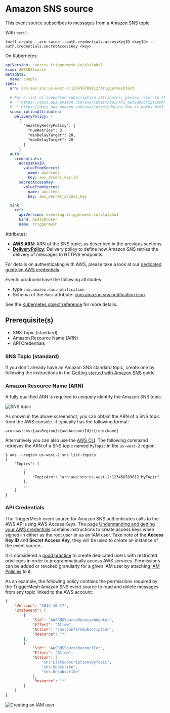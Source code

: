 # Amazon SNS source

This event source subscribes to messages from a [Amazon SNS topic][sns-docs].

With `tmctl`:

```
tmctl create --arn <arn> --auth.credentials.accessKeyID <keyID> --auth.credentials.secretAccessKey <key>
```

On Kubernetes:

```yaml
apiVersion: sources.triggermesh.io/v1alpha1
kind: AWSSNSSource
metadata:
  name: sample
spec:
  arn: arn:aws:sns:us-west-2:123456789012:triggermeshtest

  # For a list of supported subscription attributes, please refer to the following resources:
  #  * https://docs.aws.amazon.com/sns/latest/api/API_SetSubscriptionAttributes.html
  #  * https://docs.aws.amazon.com/sns/latest/dg/sns-how-it-works.html
  subscriptionAttributes:
    DeliveryPolicy: |
      {
        "healthyRetryPolicy": {
          "numRetries": 3,
          "minDelayTarget": 20,
          "maxDelayTarget": 20
        }
      }
  auth:
    credentials:
      accessKeyID:
        valueFromSecret:
          name: awscreds
          key: aws_access_key_id
      secretAccessKey:
        valueFromSecret:
          name: awscreds
          key: aws_secret_access_key

  sink:
    ref:
      apiVersion: eventing.triggermesh.io/v1alpha1
      kind: RedisBroker
      name: triggermesh
```

Attributes:

- [**AWS ARN**][arn]: ARN of the SNS topic, as described in the previous sections.
- [**DeliveryPolicy**][sns-delivery-policy]: Delivery policy to define how Amazon SNS retries the delivery of messages
  to HTTP/S endpoints.

For details on authenticating with AWS, please take a look at our [dedicated guide on AWS credentials](../guides/credentials/awscredentials.md).

Events produced have the following attributes:

* type `com.amazon.sns.notification`
* Schema of the `data` attribute: [com.amazon.sns.notification.json](https://raw.githubusercontent.com/triggermesh/triggermesh/main/schemas/com.amazon.sns.notification.json)

See the [Kubernetes object reference](../../reference/sources/#sources.triggermesh.io/v1alpha1.AWSSNSSource) for more details.

## Prerequisite(s)

- SNS Topic (standard)
- Amazon Resource Name (ARN)
- API Credentials

### SNS Topic (standard)

If you don't already have an Amazon SNS standard topic, create one by following the instructions in the [Getting started
with Amazon SNS][sns-getting-started] guide.

### Amazon Resource Name (ARN)

A fully qualified ARN is required to uniquely identify the Amazon SNS topic.

![SNS topic](../assets/images/awssns-source/sns-topic.png)

As shown in the above screenshot, you can obtain the ARN of a SNS topic from the AWS console. It typically has the
following format:

```
arn:aws:sns:{awsRegion}:{awsAccountId}:{topicName}
```

Alternatively you can also use the [AWS CLI][aws-cli]. The following command retrieves the ARN of a SNS topic named
`MyTopic` in the `us-west-2` region.

```console
$ aws --region us-west-2 sns list-topics
{
    "Topics": [
        ...
        {
            "TopicArn": "arn:aws:sns:us-west-2:123456789012:MyTopic"
        },
        ...
    ]
}
```

### API Credentials

The TriggerMesh event source for Amazon SNS authenticates calls to the AWS API using AWS Access Keys. The page
[Understanding and getting your AWS credentials][accesskey] contains instructions to create access keys when signed-in
either as the root user or as an IAM user. Take note of the **Access Key ID** and **Secret Access Key**, they will be
used to create an instance of the event source.

It is considered a [good practice][iam-bestpractices] to create dedicated users with restricted privileges in order to
programmatically access AWS services. Permissions can be added or revoked granularly for a given IAM user by attaching
[IAM Policies][iam-policies] to it.

As an example, the following policy contains the permissions required by the TriggerMesh Amazon SNS event source to read
and delete messages from any topic linked to the AWS account:

```json
{
    "Version": "2012-10-17",
    "Statement": [
        {
            "Sid": "AWSSNSSourceReceiveAdapter",
            "Effect": "Allow",
            "Action": "sns:ConfirmSubscription",
            "Resource": "*"
        },
        {
            "Sid": "AWSSNSSourceReconciler",
            "Effect": "Allow",
            "Action": [
                "sns:ListSubscriptionsByTopic",
                "sns:Subscribe",
                "sns:Unsubscribe"
            ],
            "Resource": "*"
        }
    ]
}
```

![Creating an IAM user](../assets/images/awssns-source/sns-user-policy.png)

[sns-docs]: https://docs.aws.amazon.com/sns/latest/dg/welcome.html
[sns-getting-started]: https://docs.aws.amazon.com/sns/latest/dg/sns-getting-started.html
[sns-delivery-policy]: https://docs.aws.amazon.com/sns/latest/dg/sns-message-delivery-retries.html#creating-delivery-policy
[aws-cli]: https://aws.amazon.com/cli/
[accesskey]: https://docs.aws.amazon.com/general/latest/gr/aws-sec-cred-types.html#access-keys-and-secret-access-keys
[iam-bestpractices]: https://docs.aws.amazon.com/general/latest/gr/aws-access-keys-best-practices.html#iam-user-access-keys
[iam-policies]: https://docs.aws.amazon.com/IAM/latest/UserGuide/access_policies.html
[arn]: https://docs.aws.amazon.com/service-authorization/latest/reference/list_amazonsns.html#amazonsns-resources-for-iam-policies
[tm-secret]: ../secrets.md
